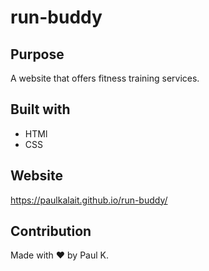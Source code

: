 # run-buddy

## Purpose
A website that offers fitness training services.

## Built with 
* HTMl
* CSS

## Website
https://paulkalait.github.io/run-buddy/

## Contribution
Made with ❤️ by Paul K.
